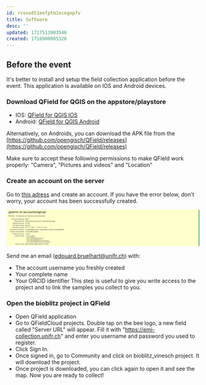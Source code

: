 ```yaml
---
id: rcoxo851eefptm1ocegepfv
title: Software
desc: ''
updated: 1717513903546
created: 1716900805326
---
```


## Before the event

It's better to install and setup the field collection application before the event. This application is available on IOS and Android devices.

### Download QField for QGIS on the appstore/playstore
- IOS: [QField for QGIS IOS](https://apps.apple.com/us/app/qfield-for-qgis/id1531726814)
- Android: [QField for QGIS Android](https://play.google.com/store/apps/details?id=ch.opengis.qfield&pli=1)

Alternatively, on Androids, you can download the APK file from the [https://github.com/opengisch/QField/releases](https://github.com/opengisch/QField/releases)

Make sure to accept these following permissions to make QField work properly: "Camera", "Pictures and videos" and "Location"

### Create an account on the server

Go to [this adress](https://emi-collection.unifr.ch/accounts/signup/) and create an account. If you have the error below, don't worry, your account has been successfully created.

 ![tie points model](assets/images/error_message.png)

 Send me an email (edouard.bruelhart@unifr.ch) with:
 - The account username you freshly created
 - Your complete name
 - Your ORCID identifier
 This step is useful to give you write access to the project and to link the samples you collect to you.

### Open the bioblitz project in QField

- Open QField application
- Go to QFieldCloud projects. Double tap on the bee logo, a new field called "Server URL" will appear. Fill it with "https://emi-collection.unifr.ch" and enter you username and password you used to register.
- Click Sign In.
- Once signed in, go to Community and click on bioblitz_vinesch project. It will download the project.
- Once project is downloaded, you can click again to open it and see the map. Now you are ready to collect!

